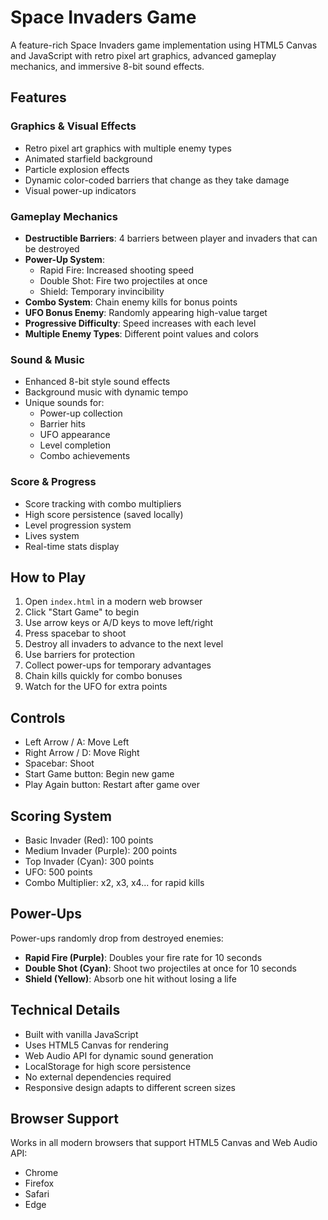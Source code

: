 # Space Invaders Game

A feature-rich Space Invaders game implementation using HTML5 Canvas and JavaScript with retro pixel art graphics, advanced gameplay mechanics, and immersive 8-bit sound effects.

## Features

### Graphics & Visual Effects
- Retro pixel art graphics with multiple enemy types
- Animated starfield background
- Particle explosion effects
- Dynamic color-coded barriers that change as they take damage
- Visual power-up indicators

### Gameplay Mechanics
- **Destructible Barriers**: 4 barriers between player and invaders that can be destroyed
- **Power-Up System**:
  - Rapid Fire: Increased shooting speed
  - Double Shot: Fire two projectiles at once
  - Shield: Temporary invincibility
- **Combo System**: Chain enemy kills for bonus points
- **UFO Bonus Enemy**: Randomly appearing high-value target
- **Progressive Difficulty**: Speed increases with each level
- **Multiple Enemy Types**: Different point values and colors

### Sound & Music
- Enhanced 8-bit style sound effects
- Background music with dynamic tempo
- Unique sounds for:
  - Power-up collection
  - Barrier hits
  - UFO appearance
  - Level completion
  - Combo achievements

### Score & Progress
- Score tracking with combo multipliers
- High score persistence (saved locally)
- Level progression system
- Lives system
- Real-time stats display

## How to Play

1. Open `index.html` in a modern web browser
2. Click "Start Game" to begin
3. Use arrow keys or A/D keys to move left/right
4. Press spacebar to shoot
5. Destroy all invaders to advance to the next level
6. Use barriers for protection
7. Collect power-ups for temporary advantages
8. Chain kills quickly for combo bonuses
9. Watch for the UFO for extra points

## Controls

- Left Arrow / A: Move Left
- Right Arrow / D: Move Right
- Spacebar: Shoot
- Start Game button: Begin new game
- Play Again button: Restart after game over

## Scoring System

- Basic Invader (Red): 100 points
- Medium Invader (Purple): 200 points
- Top Invader (Cyan): 300 points
- UFO: 500 points
- Combo Multiplier: x2, x3, x4... for rapid kills

## Power-Ups

Power-ups randomly drop from destroyed enemies:
- **Rapid Fire (Purple)**: Doubles your fire rate for 10 seconds
- **Double Shot (Cyan)**: Shoot two projectiles at once for 10 seconds
- **Shield (Yellow)**: Absorb one hit without losing a life

## Technical Details

- Built with vanilla JavaScript
- Uses HTML5 Canvas for rendering
- Web Audio API for dynamic sound generation
- LocalStorage for high score persistence
- No external dependencies required
- Responsive design adapts to different screen sizes

## Browser Support

Works in all modern browsers that support HTML5 Canvas and Web Audio API:
- Chrome
- Firefox
- Safari
- Edge
